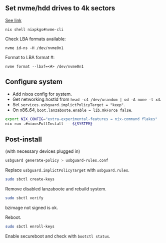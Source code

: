 ## Set nvme/hdd drives to 4k sectors

[See link](https://wiki.archlinux.org/title/Advanced_Format)

`nix shell nixpkgs#nvme-cli`

Check LBA formats available:

`nvme id-ns -H /dev/nvme0n1`

Format to LBA format #:

`nvme format --lbaf=<#> /dev/nvme0n1`

## Configure system

- Add nixos config for system.
- Get networking.hostId from `head -c4 /dev/urandom | od -A none -t x4`.
- Set `services.usbguard.implictPolicyTarget = "keep"`.
- On x86_64, `boot.lanzaboote.enable = lib.mkForce false`.

```sh
export NIX_CONFIG="extra-experimental-features = nix-command flakes"
nix run .#nixosFullInstall -- ${SYSTEM}
```

## Post-install

(with necessary devices plugged in)

```sh
usbguard generate-policy > usbguard-rules.conf
```

Replace `usbguard.implictPolicyTarget` with `usbguard.rules`.

```sh
sudo sbctl create-keys
```

Remove disabled lanzaboote and rebuild system.

```sh
sudo sbctl verify
```

bzimage not signed is ok.

Reboot.

```sh
sudo sbctl enroll-keys
```

Enable secureboot and check with `bootctl status`.
